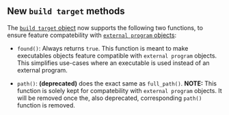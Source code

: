 ## New `build target` methods

The [`build target` object](Reference-manual.md#build-target-object) now supports
the following two functions, to ensure feature compatebility with
[`external program` objects](Reference-manual.html#external-program-object):

- `found()`: Always returns `true`. This function is meant
  to make executables objects feature compatible with
  `external program` objects. This simplifies
  use-cases where an executable is used instead of an external program.

- `path()`: **(deprecated)** does the exact same as `full_path()`.
  **NOTE:** This function is solely kept for compatebility
  with `external program` objects. It will be
  removed once the, also deprecated, corresponding `path()` function is
  removed.

